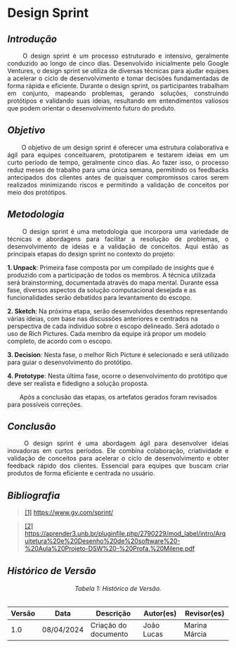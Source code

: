 # **Design Sprint**

## *Introdução*
<p align="justify">
&emsp;&emsp; O design sprint é um processo estruturado e intensivo, geralmente conduzido ao longo de cinco dias. Desenvolvido inicialmente pelo Google Ventures, o design sprint se utiliza de diversas técnicas para ajudar equipes a acelerar o ciclo de desenvolvimento e tomar decisões fundamentadas de forma rápida e eficiente. Durante o design sprint, os participantes trabalham em conjunto, mapeando problemas, gerando soluções, construindo protótipos e validando suas ideias, resultando em entendimentos valiosos que podem orientar o desenvolvimento futuro do produto. 
</p>

## *Objetivo*
<p align="justify">
&emsp;&emsp; O objetivo de um design sprint é oferecer uma estrutura colaborativa e ágil para equipes conceituarem, prototiparem e testarem ideias em um curto período de tempo, geralmente cinco dias. Ao fazer isso, o processo reduz meses de trabalho para uma única semana, permitindo os feedbacks antecipados dos clientes antes de quaisquer compromissos caros serem realizados minimizando riscos e permitindo a validação de conceitos por meio dos protótipos.
</p>

## *Metodologia*
<p align="justify">
&emsp;&emsp;
O design sprint é uma metodologia que incorpora uma variedade de técnicas e abordagens para facilitar a resolução de problemas, o desenvolvimento de ideias e a validação de conceitos. Aqui estão as principais etapas do design sprint no contexto do projeto:

<b>1. Unpack</b>: Primeira fase composta por um compilado de insights que é produzido com a participação de todos os membros. A técnica utilizada será brainstorming, documentada através do mapa mental. Durante essa fase, diversos aspectos da solução computacional desejada e as funcionalidades serão debatidos para levantamento do escopo.

<b>2. Sketch</b>: Na próxima etapa, serão desenvolvidos desenhos representando várias ideias, com base nas discussões anteriores e centrados na perspectiva de cada indivíduo sobre o escopo delineado. Será adotado o uso de Rich Pictures. Cada membro da equipe irá propor um modelo completo, de acordo com o escopo.

<b>3. Decision</b>: Nesta fase, o melhor Rich Picture é selecionado e será utilizado para guiar o desenvolvimento do protótipo.

<b>4. Prototype</b>: Nesta última fase, ocorre o desenvolvimento do protótipo que deve ser realista e fidedigno a solução proposta.

&emsp;&emsp;Após a conclusão das etapas, os artefatos gerados foram revisados para possíveis correções.
</p>

<!-- ## *Tópico n*
<p align="justify">
&emsp;&emsp;Texto .... (Desenvolva o artefato por aqui)
</p> -->

## *Conclusão*
<p align="justify">
&emsp;&emsp;
O design sprint é uma abordagem ágil para desenvolver ideias inovadoras em curtos períodos. Ele combina colaboração, criatividade e validação de conceitos para acelerar o ciclo de desenvolvimento e obter feedback rápido dos clientes. Essencial para equipes que buscam criar produtos de forma eficiente e centrada no usuário.
</p>

<!-- ## *Legenda*

<h6 align="center">Figura/Tabela n: Nome da figura/tabela.</h6>
<div align="center">
  
(Coloque a Figura/Tabela aqui, lembrando que tem que haver um espaço acima e embaixo da Figura/Tabela para não quebrar a tabela no .md)

</div>
<h6 align="center">Fonte: <a href="https://github.com/fulanodetal">SOBRENOME, Nome</a>; <a href="https://github.com/fulanodetal">SOBRENOME, Nome</a>. 2024.</h6>

## *Links*
<p align="justify">
<a href="link de referência">nome a ser referenciado</a>
</p> -->

## *Bibliografia*
> <a href="https://www.gv.com/sprint/">[1]</a> https://www.gv.com/sprint/

> <a href="https://Link_da_fonte">[2]</a> https://aprender3.unb.br/pluginfile.php/2790229/mod_label/intro/Arquitetura%20e%20Desenho%20de%20software%20-%20Aula%20Projeto-DSW%20-%20Profa.%20Milene.pdf

## *Histórico de Versão*

<h6 align="center">Tabela 1: Histórico de Versão.</h6>
<div align="center">

| Versão | Data      | Descrição                                   | Autor(es) | Revisor(es) |
| ------ | --------- | ------------------------------------------- | --------- | ---------- |
| 1.0   | 08/04/2024| Criação do documento  | João Lucas     | Marina Márcia        |

</div>